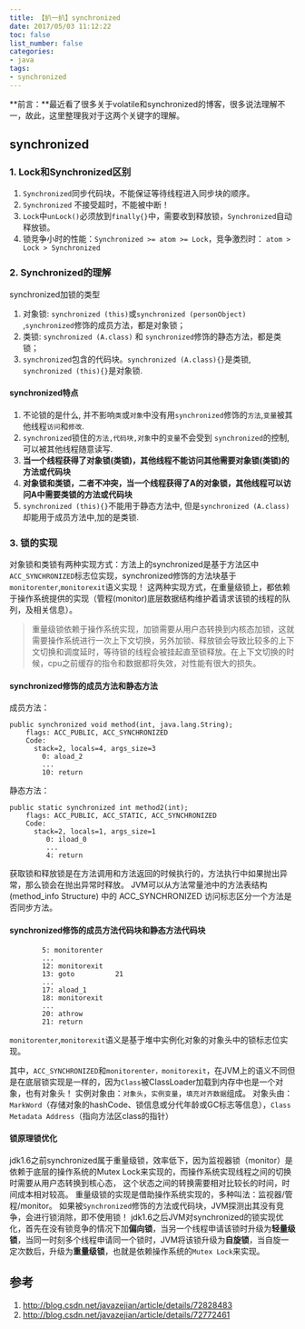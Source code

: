 ```yaml
---
title: 【扒一扒】synchronized
date: 2017/05/03 11:12:22
toc: false
list_number: false
categories:
- java
tags:
- synchronized
---
```


**前言：**最近看了很多关于volatile和synchronized的博客，很多说法理解不一，故此，这里整理我对于这两个关键字的理解。


## synchronized
### 1. Lock和Synchronized区别

1. `Synchronized`同步代码块，不能保证等待线程进入同步块的顺序。
2. `Synchronized` 不接受超时，不能被中断！
3. `Lock`中`unLock()`必须放到`finally{}`中，需要收到释放锁，`Synchronized`自动释放锁。
4. 锁竞争小时的性能：`Synchronized >= atom >= Lock`，竞争激烈时： `atom > Lock > Synchronized`


### 2. Synchronized的理解

synchronized加锁的类型
1. 对象锁: `synchronized (this)`或`synchronized (personObject)` ,`synchronized`修饰的成员方法，都是对象锁；
2. 类锁: `synchronized (A.class)` 和 `synchronized`修饰的静态方法，都是类锁；
3. `synchronized`包含的代码块。`synchronized (A.class){}`是类锁, `synchronized (this){}`是对象锁.

#### synchronized特点
1. 不论锁的是什么, 并不影响`类`或`对象`中没有用`synchronized`修饰的`方法`,`变量`被其他线程`访问`和`修改`.
2. `synchronized`锁住的`方法,代码块,对象`中的`变量`不会受到 `synchronized`的控制, 可以被其他线程随意读写.
3. **当一个线程获得了对象锁(类锁)，其他线程不能访问其他需要对象锁(类锁)的方法或代码块**
4. **对象锁和类锁，二者不冲突，当一个线程获得了A的对象锁，其他线程可以访问A中需要类锁的方法或代码块**
5. `synchronized (this){}`不能用于静态方法中, 但是`synchronized (A.class)`却能用于成员方法中,加的是类锁.

### 3. 锁的实现
对象锁和类锁有两种实现方式：方法上的synchronized是基于方法区中`ACC_SYNCHRONIZED`标志位实现，synchronized修饰的方法块基于`monitorenter`,` monitorexit `语义实现！
这两种实现方式，在重量级锁上，都依赖于操作系统提供的实现（管程(monitor)底层数据结构维护着请求该锁的线程的队列，及相关信息）。
> 重量级锁依赖于操作系统实现，加锁需要从用户态转换到内核态加锁，这就需要操作系统进行一次上下文切换，另外加锁、释放锁会导致比较多的上下文切换和调度延时，等待锁的线程会被挂起直至锁释放。在上下文切换的时候，cpu之前缓存的指令和数据都将失效，对性能有很大的损失。

#### synchronized修饰的成员方法和静态方法
成员方法： 

```
public synchronized void method(int, java.lang.String);
    flags: ACC_PUBLIC, ACC_SYNCHRONIZED
    Code:
      stack=2, locals=4, args_size=3
        0: aload_2       
        ...
        10: return   
```
静态方法：
```
public static synchronized int method2(int);
    flags: ACC_PUBLIC, ACC_STATIC, ACC_SYNCHRONIZED
    Code:
      stack=2, locals=1, args_size=1
         0: iload_0       
         ...
         4: return
```
获取锁和释放锁是在方法调用和方法返回的时候执行的，方法执行中如果抛出异常，那么锁会在抛出异常时释放。
JVM可以从方法常量池中的方法表结构(method_info Structure) 中的 ACC_SYNCHRONIZED 访问标志区分一个方法是否同步方法。


#### synchronized修饰的成员方法代码块和静态方法代码块
```
        5: monitorenter  
        ...
        12: monitorexit   
        13: goto          21
        ...     
        17: aload_1       
        18: monitorexit   
        ...     
        20: athrow        
        21: return
```
`monitorenter`,` monitorexit `语义是基于堆中实例化对象的对象头中的锁标志位实现。

其中，`ACC_SYNCHRONIZED`和`monitorenter，monitorexit`，在JVM上的语义不同但是在底层锁实现是一样的，因为`Class`被ClassLoader加载到内存中也是一个对象，也有对象头！
实例对象由：`对象头`，`实例变量`，`填充对齐数据`组成。
对象头由：`MarkWord`（存储对象的hashCode、锁信息或分代年龄或GC标志等信息），`Class Metadata Address`（指向方法区class的指针）

#### 锁原理锁优化
jdk1.6之前synchronized属于重量级锁，效率低下，因为监视器锁（monitor）是依赖于底层的操作系统的Mutex Lock来实现的，而操作系统实现线程之间的切换时需要从用户态转换到核心态，
这个状态之间的转换需要相对比较长的时间，时间成本相对较高。
重量级锁的实现是借助操作系统实现的，多种叫法：监视器/管程/monitor。
 如果被`Synchronized`修饰的方法或代码块，JVM探测出其没有竞争，会进行锁消除，即不使用锁！
jdk1.6之后JVM对synchronized的锁实现优化，首先在没有锁竞争的情况下加**偏向锁**，当另一个线程申请该锁时升级为**轻量级锁**，当同一时刻多个线程申请同一个锁时，JVM将该锁升级为**自旋锁**，当自旋一定次数后，升级为**重量级锁**，也就是依赖操作系统的`Mutex Lock`来实现。


## 参考
1. http://blog.csdn.net/javazejian/article/details/72828483
2. http://blog.csdn.net/javazejian/article/details/72772461


